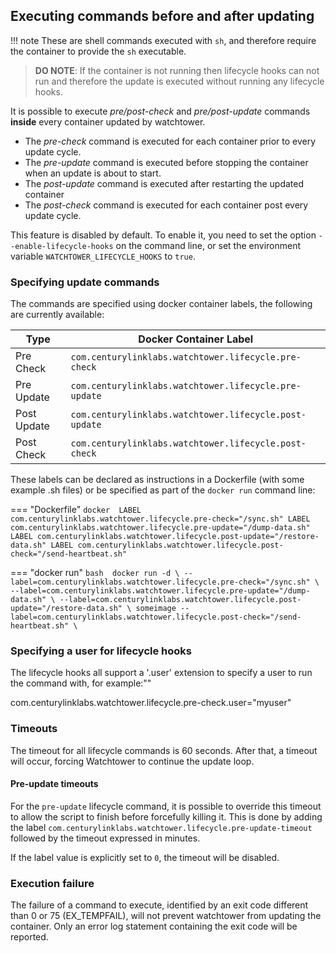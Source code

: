 ## Executing commands before and after updating

!!! note 
    These are shell commands executed with `sh`, and therefore require the container to provide the `sh`
    executable.

> **DO NOTE**: If the container is not running then lifecycle hooks can not run and therefore 
> the update is executed without running any lifecycle hooks.

It is possible to execute _pre/post\-check_ and _pre/post\-update_ commands
**inside** every container updated by watchtower.

-   The _pre-check_ command is executed for each container prior to every update cycle.
-   The _pre-update_ command is executed before stopping the container when an update is about to start.
-   The _post-update_ command is executed after restarting the updated container
-   The _post-check_ command is executed for each container post every update cycle.

This feature is disabled by default. To enable it, you need to set the option
`--enable-lifecycle-hooks` on the command line, or set the environment variable
`WATCHTOWER_LIFECYCLE_HOOKS` to `true`.

### Specifying update commands

The commands are specified using docker container labels, the following are currently available:

| Type        | Docker Container Label                                 |
| ----------- | ------------------------------------------------------ | 
| Pre Check   | `com.centurylinklabs.watchtower.lifecycle.pre-check`   |
| Pre Update  | `com.centurylinklabs.watchtower.lifecycle.pre-update`  | 
| Post Update | `com.centurylinklabs.watchtower.lifecycle.post-update` |
| Post Check  | `com.centurylinklabs.watchtower.lifecycle.post-check`  |

These labels can be declared as instructions in a Dockerfile (with some example .sh files) or be specified as part of
the `docker run` command line:

=== "Dockerfile"
    ```docker 
    LABEL com.centurylinklabs.watchtower.lifecycle.pre-check="/sync.sh"
    LABEL com.centurylinklabs.watchtower.lifecycle.pre-update="/dump-data.sh"
    LABEL com.centurylinklabs.watchtower.lifecycle.post-update="/restore-data.sh"
    LABEL com.centurylinklabs.watchtower.lifecycle.post-check="/send-heartbeat.sh"
    ```

=== "docker run"
    ```bash 
    docker run -d \
    --label=com.centurylinklabs.watchtower.lifecycle.pre-check="/sync.sh" \
    --label=com.centurylinklabs.watchtower.lifecycle.pre-update="/dump-data.sh" \
    --label=com.centurylinklabs.watchtower.lifecycle.post-update="/restore-data.sh" \
    someimage --label=com.centurylinklabs.watchtower.lifecycle.post-check="/send-heartbeat.sh" \
    ```

### Specifying a user for lifecycle hooks

The lifecycle hooks all support a '.user' extension to specify a user to run the command with, for example:""

com.centurylinklabs.watchtower.lifecycle.pre-check.user="myuser"

### Timeouts
The timeout for all lifecycle commands is 60 seconds. After that, a timeout will
occur, forcing Watchtower to continue the update loop.

#### Pre-update timeouts

For the `pre-update` lifecycle command, it is possible to override this timeout to
allow the script to finish before forcefully killing it. This is done by adding the
label `com.centurylinklabs.watchtower.lifecycle.pre-update-timeout` followed by
the timeout expressed in minutes.

If the label value is explicitly set to `0`, the timeout will be disabled.  

### Execution failure

The failure of a command to execute, identified by an exit code different than
0 or 75 (EX_TEMPFAIL), will not prevent watchtower from updating the container. Only an error
log statement containing the exit code will be reported.
